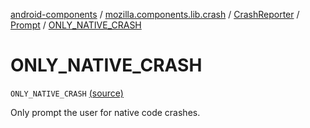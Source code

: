[android-components](../../../index.md) / [mozilla.components.lib.crash](../../index.md) / [CrashReporter](../index.md) / [Prompt](index.md) / [ONLY_NATIVE_CRASH](./-o-n-l-y_-n-a-t-i-v-e_-c-r-a-s-h.md)

# ONLY_NATIVE_CRASH

`ONLY_NATIVE_CRASH` [(source)](https://github.com/mozilla-mobile/android-components/blob/master/components/lib/crash/src/main/java/mozilla/components/lib/crash/CrashReporter.kt#L145)

Only prompt the user for native code crashes.

